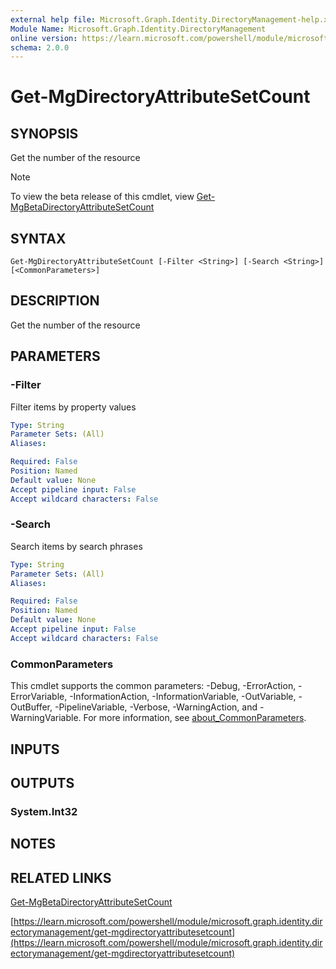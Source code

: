 ```yaml
---
external help file: Microsoft.Graph.Identity.DirectoryManagement-help.xml
Module Name: Microsoft.Graph.Identity.DirectoryManagement
online version: https://learn.microsoft.com/powershell/module/microsoft.graph.identity.directorymanagement/get-mgdirectoryattributesetcount
schema: 2.0.0
---
```


# Get-MgDirectoryAttributeSetCount

## SYNOPSIS
Get the number of the resource

> [!NOTE]
> To view the beta release of this cmdlet, view [Get-MgBetaDirectoryAttributeSetCount](/powershell/module/Microsoft.Graph.Beta.Identity.DirectoryManagement/Get-MgBetaDirectoryAttributeSetCount?view=graph-powershell-beta)

## SYNTAX

```
Get-MgDirectoryAttributeSetCount [-Filter <String>] [-Search <String>] [<CommonParameters>]
```

## DESCRIPTION
Get the number of the resource

## PARAMETERS

### -Filter
Filter items by property values

```yaml
Type: String
Parameter Sets: (All)
Aliases:

Required: False
Position: Named
Default value: None
Accept pipeline input: False
Accept wildcard characters: False
```

### -Search
Search items by search phrases

```yaml
Type: String
Parameter Sets: (All)
Aliases:

Required: False
Position: Named
Default value: None
Accept pipeline input: False
Accept wildcard characters: False
```

### CommonParameters
This cmdlet supports the common parameters: -Debug, -ErrorAction, -ErrorVariable, -InformationAction, -InformationVariable, -OutVariable, -OutBuffer, -PipelineVariable, -Verbose, -WarningAction, and -WarningVariable. For more information, see [about_CommonParameters](http://go.microsoft.com/fwlink/?LinkID=113216).

## INPUTS

## OUTPUTS

### System.Int32
## NOTES

## RELATED LINKS
[Get-MgBetaDirectoryAttributeSetCount](/powershell/module/Microsoft.Graph.Beta.Identity.DirectoryManagement/Get-MgBetaDirectoryAttributeSetCount?view=graph-powershell-beta)

[https://learn.microsoft.com/powershell/module/microsoft.graph.identity.directorymanagement/get-mgdirectoryattributesetcount](https://learn.microsoft.com/powershell/module/microsoft.graph.identity.directorymanagement/get-mgdirectoryattributesetcount)


